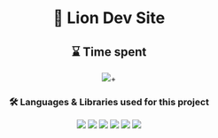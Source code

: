 <h1 align="center"> 🦁 Lion Dev Site</h1>
<h2 align="center">⌛ Time spent</h2>
<p align="center"> 
<img src="https://wakatime.com/badge/user/018c057c-f59f-43b2-b353-6cd96456370f/project/018db2b3-9c72-4df2-bb4e-25fdc8f651e0.svg">+
</p>
<h3 align="center">🛠️ Languages & Libraries used for this project</h3>
<p align="center"> 
  <img src="https://img.shields.io/badge/React-20232A?style=for-the-badge&logo=react&logoColor=61DAFB">
  <img src="https://img.shields.io/badge/TypeScript-007ACC?style=for-the-badge&logo=typescript&logoColor=white">
  <img src="https://img.shields.io/badge/JavaScript-F7DF1E?style=for-the-badge&logo=javascript&logoColor=black">
  <img src="https://img.shields.io/badge/Tailwind_CSS-38B2AC?style=for-the-badge&logo=tailwind-css&logoColor=white">
  <img src="https://img.shields.io/badge/CSS-1572B6?style=for-the-badge&logo=css3&logoColor=white">
  <img src="https://img.shields.io/badge/Node.js-339933?style=for-the-badge&logo=nodedotjs&logoColor=white">
</p>
